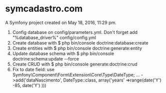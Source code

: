 symcadastro.com
===============

A Symfony project created on May 18, 2016, 11:29 pm.

1) Config database on config/parameters.yml. Don't forget add "%database_driver%" config/config.yml
2) Create database with $ php bin/console doctrine:database:create
3) Create entities with $ php bin/console doctrine:generate:entity
4) Update database schema with $ php bin/console doctrine:schema:update --force
5) Create CRUD with $ php bin/console generate:doctrine:crud
6) Fix to date field:
    use Symfony\Component\Form\Extension\Core\Type\DateType;
    ...
     ->add('dataNascimento', DateType::class, array('years' =>range(date('Y') -85, date('Y') )))
